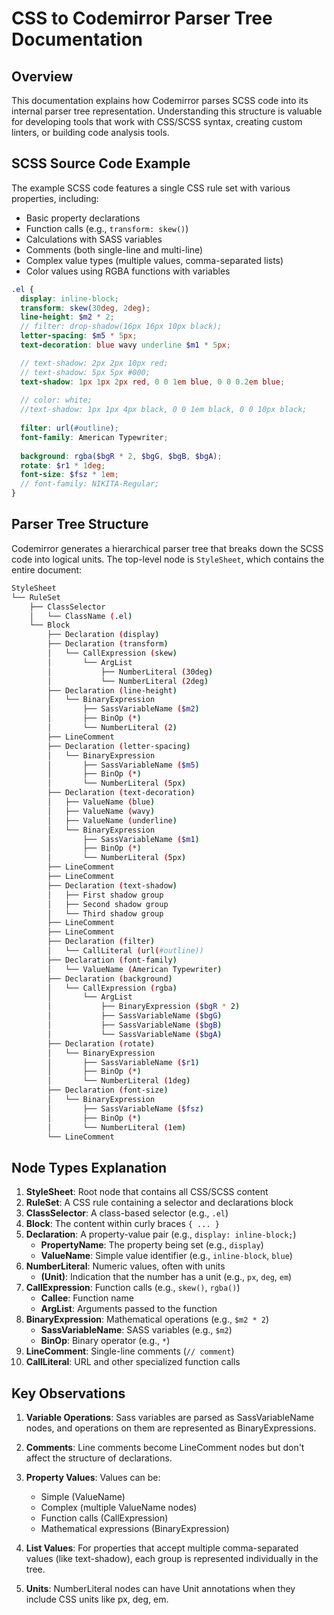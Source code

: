 # CSS to Codemirror Parser Tree Documentation

## Overview

This documentation explains how Codemirror parses SCSS code into its internal parser tree representation. Understanding this structure is valuable for developing tools that work with CSS/SCSS syntax, creating custom linters, or building code analysis tools.

## SCSS Source Code Example

The example SCSS code features a single CSS rule set with various properties, including:

- Basic property declarations
- Function calls (e.g., `transform: skew()`)
- Calculations with SASS variables
- Comments (both single-line and multi-line)
- Complex value types (multiple values, comma-separated lists)
- Color values using RGBA functions with variables

```scss
.el {
  display: inline-block;
  transform: skew(30deg, 2deg);
  line-height: $m2 * 2;
  // filter: drop-shadow(16px 16px 10px black);
  letter-spacing: $m5 * 5px;
  text-decoration: blue wavy underline $m1 * 5px;

  // text-shadow: 2px 2px 10px red;
  // text-shadow: 5px 5px #000;
  text-shadow: 1px 1px 2px red, 0 0 1em blue, 0 0 0.2em blue;
  
  // color: white;
  //text-shadow: 1px 1px 4px black, 0 0 1em black, 0 0 10px black;
  
  filter: url(#outline);
  font-family: American Typewriter;
  
  background: rgba($bgR * 2, $bgG, $bgB, $bgA);
  rotate: $r1 * 1deg;
  font-size: $fsz * 1em;
  // font-family: NIKITA-Regular;
}
```

## Parser Tree Structure

Codemirror generates a hierarchical parser tree that breaks down the SCSS code into logical units. The top-level node is `StyleSheet`, which contains the entire document:

```bash
StyleSheet
└── RuleSet
    ├── ClassSelector
    │   └── ClassName (.el)
    └── Block
        ├── Declaration (display)
        ├── Declaration (transform)
        │   └── CallExpression (skew)
        │       └── ArgList
        │           ├── NumberLiteral (30deg)
        │           └── NumberLiteral (2deg)
        ├── Declaration (line-height)
        │   └── BinaryExpression
        │       ├── SassVariableName ($m2)
        │       ├── BinOp (*)
        │       └── NumberLiteral (2)
        ├── LineComment
        ├── Declaration (letter-spacing)
        │   └── BinaryExpression
        │       ├── SassVariableName ($m5)
        │       ├── BinOp (*)
        │       └── NumberLiteral (5px)
        ├── Declaration (text-decoration)
        │   ├── ValueName (blue)
        │   ├── ValueName (wavy)
        │   ├── ValueName (underline)
        │   └── BinaryExpression
        │       ├── SassVariableName ($m1)
        │       ├── BinOp (*)
        │       └── NumberLiteral (5px)
        ├── LineComment
        ├── LineComment
        ├── Declaration (text-shadow)
        │   ├── First shadow group
        │   ├── Second shadow group
        │   └── Third shadow group
        ├── LineComment
        ├── LineComment
        ├── Declaration (filter)
        │   └── CallLiteral (url(#outline))
        ├── Declaration (font-family)
        │   └── ValueName (American Typewriter)
        ├── Declaration (background)
        │   └── CallExpression (rgba)
        │       └── ArgList
        │           ├── BinaryExpression ($bgR * 2)
        │           ├── SassVariableName ($bgG)
        │           ├── SassVariableName ($bgB)
        │           └── SassVariableName ($bgA)
        ├── Declaration (rotate)
        │   └── BinaryExpression
        │       ├── SassVariableName ($r1)
        │       ├── BinOp (*)
        │       └── NumberLiteral (1deg)
        ├── Declaration (font-size)
        │   └── BinaryExpression
        │       ├── SassVariableName ($fsz)
        │       ├── BinOp (*)
        │       └── NumberLiteral (1em)
        └── LineComment
```

## Node Types Explanation

1. **StyleSheet**: Root node that contains all CSS/SCSS content
2. **RuleSet**: A CSS rule containing a selector and declarations block
3. **ClassSelector**: A class-based selector (e.g., `.el`)
4. **Block**: The content within curly braces `{ ... }`
5. **Declaration**: A property-value pair (e.g., `display: inline-block;`)
   - **PropertyName**: The property being set (e.g., `display`)
   - **ValueName**: Simple value identifier (e.g., `inline-block`, `blue`)
6. **NumberLiteral**: Numeric values, often with units
   - **(Unit)**: Indication that the number has a unit (e.g., `px`, `deg`, `em`)
7. **CallExpression**: Function calls (e.g., `skew()`, `rgba()`)
   - **Callee**: Function name
   - **ArgList**: Arguments passed to the function
8. **BinaryExpression**: Mathematical operations (e.g., `$m2 * 2`)
   - **SassVariableName**: SASS variables (e.g., `$m2`)
   - **BinOp**: Binary operator (e.g., `*`)
9. **LineComment**: Single-line comments (`// comment`)
10. **CallLiteral**: URL and other specialized function calls

## Key Observations

1. **Variable Operations**: Sass variables are parsed as SassVariableName nodes, and operations on them are represented as BinaryExpressions.

2. **Comments**: Line comments become LineComment nodes but don't affect the structure of declarations.

3. **Property Values**: Values can be:
   - Simple (ValueName)
   - Complex (multiple ValueName nodes)
   - Function calls (CallExpression)
   - Mathematical expressions (BinaryExpression)

4. **List Values**: For properties that accept multiple comma-separated values (like text-shadow), each group is represented individually in the tree.

5. **Units**: NumberLiteral nodes can have Unit annotations when they include CSS units like px, deg, em.
